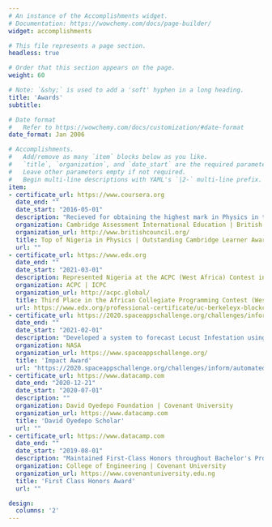```yaml
---
# An instance of the Accomplishments widget.
# Documentation: https://wowchemy.com/docs/page-builder/
widget: accomplishments

# This file represents a page section.
headless: true

# Order that this section appears on the page.
weight: 60

# Note: `&shy;` is used to add a 'soft' hyphen in a long heading.
title: 'Awards'
subtitle:

# Date format
#   Refer to https://wowchemy.com/docs/customization/#date-format
date_format: Jan 2006

# Accomplishments.
#   Add/remove as many `item` blocks below as you like.
#   `title`, `organization`, and `date_start` are the required parameters.
#   Leave other parameters empty if not required.
#   Begin multi-line descriptions with YAML's `|2-` multi-line prefix.
item:
- certificate_url: https://www.coursera.org
  date_end: ""
  date_start: "2016-05-01"
  description: "Recieved for obtaining the highest mark in Physics in the Cambridge IGCSE"
  organization: Cambridge Assessment International Education | British Council
  organization_url: http://www.britishcouncil.org/
  title: Top of Nigeria in Physics | Outstanding Cambridge Learner Awards
  url: ""
- certificate_url: https://www.edx.org
  date_end: ""
  date_start: "2021-03-01"
  description: Represented Nigeria at the ACPC (West Africa) Contest in Benin Republic, Third Place.
  organization: ACPC | ICPC
  organization_url: http://acpc.global/
  title: Third Place in the African Collegiate Programming Contest (West Africa)
  url: https://www.edx.org/professional-certificate/uc-berkeleyx-blockchain-fundamentals
- certificate_url: https://2020.spaceappschallenge.org/challenges/inform/automated-detection-hazards/teams/project-llocust-1/project
  date_end: ""
  date_start: "2021-02-01"
  description: "Developed a system to forecast Locust Infestation using machine learning and satellite data, Impact Award over 2,302 submitted projects"
  organization: NASA
  organization_url: https://www.spaceappschallenge.org/
  title: 'Impact Award'
  url: "https://2020.spaceappschallenge.org/challenges/inform/automated-detection-hazards/teams/project-llocust-1/project"
- certificate_url: https://www.datacamp.com
  date_end: "2020-12-21"
  date_start: "2020-07-01"
  description: ""
  organization: David Oyedepo Foundation | Covenant University
  organization_url: https://www.datacamp.com
  title: 'David Oyedepo Scholar'
  url: ""
- certificate_url: https://www.datacamp.com
  date_end: ""
  date_start: "2019-08-01"
  description: "Maintained First-Class Honors throughout Bachelor's Programme, Top 10 in class"
  organization: College of Engineering | Covenant University
  organization_url: https://www.covenantuniversity.edu.ng
  title: 'First Class Honors Award'
  url: ""

design:
  columns: '2'
---
```

